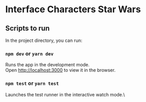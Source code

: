 # Interface Characters Star Wars
## Scripts to run

In the project directory, you can run:

### `npm dev` or `yarn dev`

Runs the app in the development mode.\
Open [http://localhost:3000](http://localhost:3000) to view it in the browser.
### `npm test` or `yarn test`

Launches the test runner in the interactive watch mode.\
